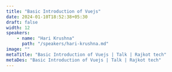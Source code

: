 ```yaml
---
title: "Basic Introduction of Vuejs"
date: 2024-01-10T18:52:38+05:30
draft: false
width: 12
speakers:
    - name: "Hari Krushna"
      path: "/speakers/hari-krushna.md"
image: ""
metaTitle: "Basic Introduction of Vuejs | Talk | Rajkot tech"
metaDes: "Basic Introduction of Vuejs | Talk | Rajkot tech"
---
```


